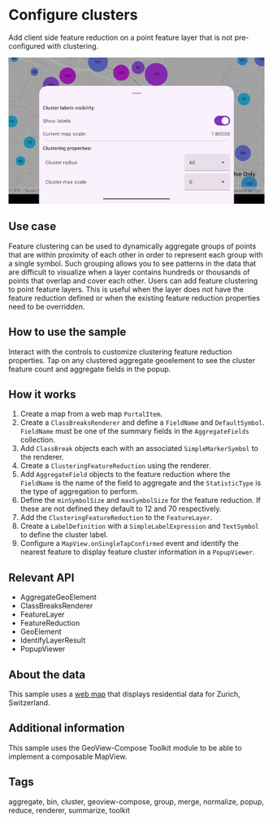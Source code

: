# Configure clusters

Add client side feature reduction on a point feature layer that is not pre-configured with clustering.

![Image of configure clusters](configure-clusters.png)

## Use case

Feature clustering can be used to dynamically aggregate groups of points that are within proximity of each other in order to represent each group with a single symbol. Such grouping allows you to see patterns in the data that are difficult to visualize when a layer contains hundreds or thousands of points that overlap and cover each other. Users can add feature clustering to point feature layers. This is useful when the layer does not have the feature reduction defined or when the existing feature reduction properties need to be overridden.

## How to use the sample

Interact with the controls to customize clustering feature reduction properties. Tap on any clustered aggregate geoelement to see the cluster feature count and aggregate fields in the popup.

## How it works

1. Create a map from a web map `PortalItem`.
2. Create a `ClassBreaksRenderer` and define a `FieldName` and `DefaultSymbol`. `FieldName` must be one of the summary fields in the `AggregateFields` collection.
3. Add `ClassBreak` objects each with an associated `SimpleMarkerSymbol` to the renderer.
4. Create a `ClusteringFeatureReduction` using the renderer.
5. Add `AggregateField` objects to the feature reduction where the `FieldName` is the name of the field to aggregate and the `StatisticType` is the type of aggregation to perform.
6. Define the `minSymbolSize` and `maxSymbolSize` for the feature reduction. If these are not defined they default to 12 and 70 respectively.
7. Add the `ClusteringFeatureReduction` to the `FeatureLayer`.
8. Create a `LabelDefinition` with a `SimpleLabelExpression` and `TextSymbol` to define the cluster label.
9. Configure a `MapView.onSingleTapConfirmed` event and identify the nearest feature to display feature cluster information in a `PopupViewer`.

## Relevant API

* AggregateGeoElement
* ClassBreaksRenderer
* FeatureLayer
* FeatureReduction
* GeoElement
* IdentifyLayerResult
* PopupViewer

## About the data

This sample uses a [web map](https://www.arcgis.com/home/item.html?id=aa44e79a4836413c89908e1afdace2ea) that displays residential data for Zurich, Switzerland.

## Additional information

This sample uses the GeoView-Compose Toolkit module to be able to implement a composable MapView.

## Tags

aggregate, bin, cluster, geoview-compose, group, merge, normalize, popup, reduce, renderer, summarize, toolkit
